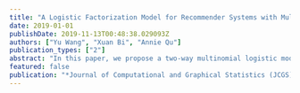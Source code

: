 ```yaml
---
title: "A Logistic Factorization Model for Recommender Systems with Multinomial Responses"
date: 2019-01-01
publishDate: 2019-11-13T00:48:38.029093Z
authors: ["Yu Wang", "Xuan Bi", "Annie Qu"]
publication_types: ["2"]
abstract: "In this paper, we propose a two-way multinomial logistic model for recommender systems for categorical ratings. Specifically, we treat the possible ratings as mutually exclusive events, whose probability is determined by the latent factor of the users and the items through a two-way multinomial logistic function. The proposed method has a compatibility with categorical ratings and the advantage of incorporating both the covariate information and the latent factors of the users and items uniformly. We show numerically that the proposed method performs consistently better than five commonly used collaborative filtering methods, namely, the restricted singular value decomposition, the soft-impute matrix completion method, the regression-based latent factor models, the restricted Boltzmann machine, and the group-specific recommender system on various simulation setups and on MovieLens data."
featured: false
publication: "*Journal of Computational and Graphical Statistics (JCGS)*"
---
```


